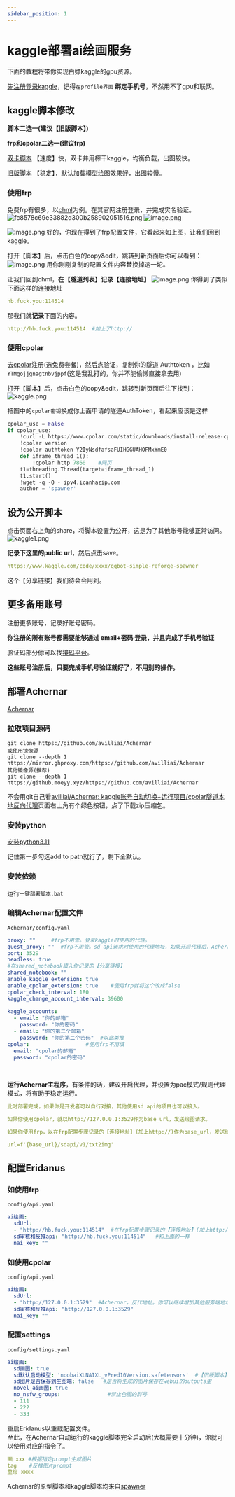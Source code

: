 ```yaml
---
sidebar_position: 1
---
```

# kaggle部署ai绘画服务
下面的教程将带你实现白嫖kaggle的gpu资源。

[先注册登录kaggle](https://www.kaggle.com/code/spawnerqwq/qqbot-simple-reforge-spawner)，记得`在profile界面`  **绑定手机号**，不然用不了gpu和联网。
## kaggle脚本修改
**脚本二选一(建议【旧版脚本】)**

**frp和cpolar二选一(建议frp)**

[双卡脚本](https://www.kaggle.com/code/spawnerqwq/qqbot-simple-reforge-spawner) 【速度】快，双卡并用榨干kaggle，均衡负载，出图较快。

[旧版脚本](https://www.kaggle.com/code/lzrea06/qqbot-simple-reforge-spawner-bfef6d) 【稳定】，默认加载模型绘图效果好，出图较慢。
### 使用frp
免费frp有很多，以[chml](https://panel.chmlfrp.cn/tunnelm/manage)为例。在其官网注册登录，并完成实名验证。
![fc8578c69e33882d300b258902051516.png](https://raw.githubusercontent.com/avilliai/imgBed/master/images/fc8578c69e33882d300b258902051516.png)
![image.png](https://raw.githubusercontent.com/avilliai/imgBed/master/images/20250126101517.png)

![image.png](https://raw.githubusercontent.com/avilliai/imgBed/master/images/20250126101914.png)
好的，你现在得到了frp配置文件，它看起来如上图，让我们回到kaggle。

打开【脚本】后，点击白色的copy&edit，跳转到新页面后你可以看到：  
![image.png](https://raw.githubusercontent.com/avilliai/imgBed/master/images/20250126102141.png)
用你刚刚复制的配置文件内容替换掉这一坨。

让我们回到chml，**在【隧道列表】记录【连接地址】**
![image.png](https://raw.githubusercontent.com/avilliai/imgBed/master/images/20250126102449.png)
你得到了类似下面这样的连接地址
```yaml
hb.fuck.you:114514 
```
那我们就**记录**下面的内容。
```yaml
http://hb.fuck.you:114514  #加上了http://
```
### 使用cpolar
去[cpolar](https://dashboard.cpolar.com/get-started)注册(选免费套餐)，然后点验证，复制你的隧道 Authtoken ，比如`YTMgojjgnagtnbvjppf`(这是我乱打的，你并不能偷懒直接拿去用)

打开【脚本】后，点击白色的copy&edit，跳转到新页面后往下找到：
![kaggle.png](https://raw.githubusercontent.com/avilliai/imgBed/master/images/kaggle.png)

把图中的`cpolar密钥`换成你上面申请的隧道AuthToken，看起来应该是这样
```python  
cpolar_use = False
if cpolar_use:
    !curl -L https://www.cpolar.com/static/downloads/install-release-cpolar.sh | sudo bash
    !cpolar version
    !cpolar authtoken Y2IyNsdfafsaFUIHGGUAHOFMxYmE0
    def iframe_thread_1():
        !cpolar http 7860    #网页
    t1=threading.Thread(target=iframe_thread_1)
    t1.start()
    !wget -q -O - ipv4.icanhazip.com
    author = 'spawner'
```  
## 设为公开脚本
点击页面右上角的share，将脚本设置为公开，这是为了其他账号能够正常访问。  
![kaggle1.png](https://raw.githubusercontent.com/avilliai/imgBed/master/images/kaggle1.png)

**记录下这里的public url**，然后点击save。
```yaml  
https://www.kaggle.com/code/xxxx/qqbot-simple-reforge-spawner  
```  
这个【分享链接】我们待会会用到。
## 更多备用账号
注册更多账号，记录好账号密码。

**你注册的所有账号都需要能够通过 email+密码 登录，并且完成了手机号验证**

验证码部分你可以找[接码平台](https://sms-activate.guru/en/email-activations)。

**这些账号注册后，只要完成手机号验证就好了，不用别的操作。**
## 部署Achernar
[Achernar](https://github.com/avilliai/Achernar)

### 拉取项目源码
```
git clone https://github.com/avilliai/Achernar
或使用镜像源  
git clone --depth 1 https://mirror.ghproxy.com/https://github.com/avilliai/Achernar
其他镜像源(推荐)  
git clone --depth 1 https://github.moeyy.xyz/https://github.com/avilliai/Achernar
```
不会用git自己看[avilliai/Achernar: kaggle账号自动切换+运行项目/cpolar隧道本地反向代理](https://github.com/avilliai/Achernar)页面右上角有个绿色按钮，点了下载zip压缩包。
### 安装python
[安装python3.11](https://mirrors.huaweicloud.com/python/3.11.0/python-3.11.0-amd64.exe)

记住第一步勾选add to path就行了，剩下全默认。
### 安装依赖
运行`一键部署脚本.bat`

### 编辑Achernar配置文件
`Achernar/config.yaml`
```yaml
proxy: ""     #frp不用管。登录kaggle时使用的代理。  
quest_proxy: ""  #frp不用管。sd api请求时使用的代理地址，如果开启代理后，Achernar反代不能正常工作请填写此项。你代理软件的http代理地址。取决于具体情况，clash一般http://127.0.0.1:7890  
port: 3529       
headless: true   
#在shared_notebook填入你记录的【分享链接】  
shared_notebook: ""  
enable_kaggle_extension: true  
enable_cpolar_extension: true    #使用frp就将这个改成false
cpolar_check_interval: 180  
kaggle_change_account_interval: 39600  
  
kaggle_accounts:  
  - email: "你的邮箱"  
    password: "你的密码"  
  - email: "你的第二个邮箱"  
    password: "你的第二个密码"  #以此类推  
cpolar:                  #使用frp不用填
  email: "cpolar的邮箱"  
  password: "cpolar的密码"  
  
  
```  
**运行Achernar主程序**，有条件的话，建议开启代理，并设置为pac模式/规则代理模式，将有助于稳定运行。
```yaml
此时部署完成，如果你是开发者可以自行对接，其他使用sd api的项目也可以接入。

如果你使用cpolar，就以http://127.0.0.1:3529作为base_url，发送绘图请求。

如果你使用frp，以在frp配置步骤记录的【连接地址】(加上http://)作为base_url，发送绘图请求。

url=f'{base_url}/sdapi/v1/txt2img'
```

## 配置Eridanus
### 如使用frp
`config/api.yaml`
```yaml  
ai绘画:  
  sdUrl:    
  - "http://hb.fuck.you:114514"  #在frp配置步骤记录的【连接地址】(加上http://)
  sd审核和反推api: "http://hb.fuck.you:114514"   #和上面的一样
  nai_key: ""  
```  
### 如使用cpolar
`config/api.yaml`
```yaml  
ai绘画:  
  sdUrl:    
  - "http://127.0.0.1:3529"  #Achernar，反代地址。你可以继续增加其他服务端地址。  
  sd审核和反推api: "http://127.0.0.1:3529"  
  nai_key: ""  
```  
### 配置settings
`config/settings.yaml`
```yaml  
ai绘画:  
  sd画图: true  
  sd默认启动模型: 'noobaiXLNAIXL_vPred10Version.safetensors'  #【旧版脚本】填noobaiXLNAIXL_vPred10Version.safetensors，【双卡脚本】填miaomiao_1_4.safetensors。  
  sd图片是否保存到生图端: false   #是否将生成的图片保存在webui的outputs里  
  novel_ai画图: true  
  no_nsfw_groups:               #禁止色图的群号  
  - 111  
  - 222
  - 333  
```  
重启Eridanus以重载配置文件。   
至此，在Achernar自动运行的kaggle脚本完全启动后(大概需要十分钟)，你就可以使用对应的指令了。
```yaml  
画 xxx #根据指定prompt生成图片  
tag    #反推图片prompt  
重绘 xxxx
```

Achernar的原型脚本和kaggle脚本均来自[spawner](https://github.com/spawner1145)